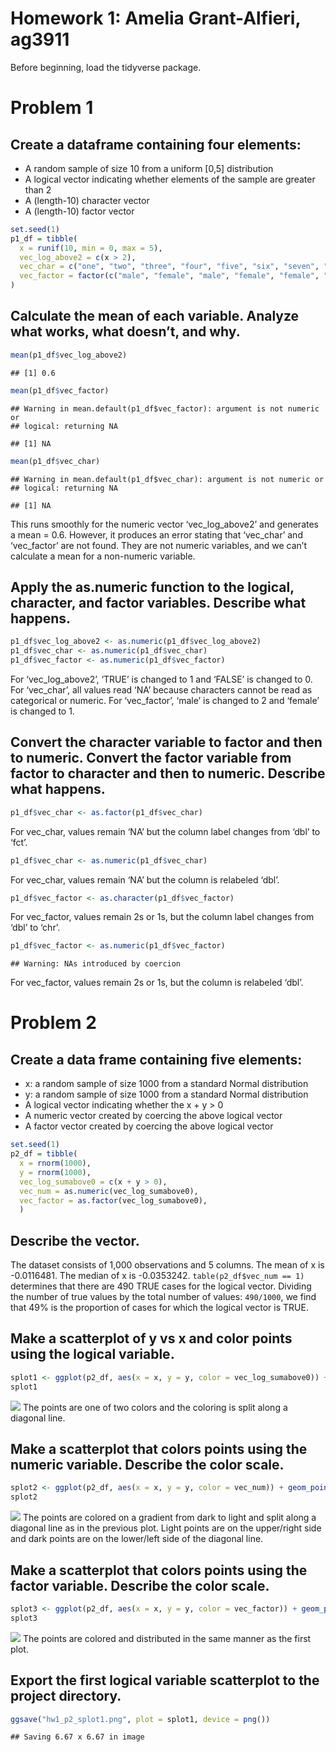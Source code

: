 Homework 1: Amelia Grant-Alfieri, ag3911
================

Before beginning, load the tidyverse package.

# Problem 1

## Create a dataframe containing four elements:

  - A random sample of size 10 from a uniform \[0,5\] distribution
  - A logical vector indicating whether elements of the sample are
    greater than 2
  - A (length-10) character vector
  - A (length-10) factor vector

<!-- end list -->

``` r
set.seed(1)
p1_df = tibble(
  x = runif(10, min = 0, max = 5),
  vec_log_above2 = c(x > 2),
  vec_char = c("one", "two", "three", "four", "five", "six", "seven", "eight", "nine", "ten"),
  vec_factor = factor(c("male", "female", "male", "female", "female", "female", "female", "male", "male", "female"))
)
```

## Calculate the mean of each variable. Analyze what works, what doesn’t, and why.

``` r
mean(p1_df$vec_log_above2)
```

    ## [1] 0.6

``` r
mean(p1_df$vec_factor)
```

    ## Warning in mean.default(p1_df$vec_factor): argument is not numeric or
    ## logical: returning NA

    ## [1] NA

``` r
mean(p1_df$vec_char)
```

    ## Warning in mean.default(p1_df$vec_char): argument is not numeric or
    ## logical: returning NA

    ## [1] NA

This runs smoothly for the numeric vector ‘vec\_log\_above2’ and
generates a mean = 0.6. However, it produces an error stating that
‘vec\_char’ and ‘vec\_factor’ are not found. They are not numeric
variables, and we can’t calculate a mean for a non-numeric
variable.

## Apply the as.numeric function to the logical, character, and factor variables. Describe what happens.

``` r
p1_df$vec_log_above2 <- as.numeric(p1_df$vec_log_above2)
p1_df$vec_char <- as.numeric(p1_df$vec_char)
p1_df$vec_factor <- as.numeric(p1_df$vec_factor)
```

For ‘vec\_log\_above2’, ‘TRUE’ is changed to 1 and ‘FALSE’ is changed to
0. For ‘vec\_char’, all values read ‘NA’ because characters cannot be
read as categorical or numeric. For ‘vec\_factor’, ‘male’ is changed to
2 and ‘female’ is changed to
1.

## Convert the character variable to factor and then to numeric. Convert the factor variable from factor to character and then to numeric. Describe what happens.

``` r
p1_df$vec_char <- as.factor(p1_df$vec_char)
```

For vec\_char, values remain ‘NA’ but the column label changes from
‘dbl’ to ‘fct’.

``` r
p1_df$vec_char <- as.numeric(p1_df$vec_char)
```

For vec\_char, values remain ‘NA’ but the column is relabeled ‘dbl’.

``` r
p1_df$vec_factor <- as.character(p1_df$vec_factor)
```

For vec\_factor, values remain 2s or 1s, but the column label changes
from ‘dbl’ to ‘chr’.

``` r
p1_df$vec_factor <- as.numeric(p1_df$vec_factor)
```

    ## Warning: NAs introduced by coercion

For vec\_factor, values remain 2s or 1s, but the column is relabeled
‘dbl’.

# Problem 2

## Create a data frame containing five elements:

  - x: a random sample of size 1000 from a standard Normal distribution
  - y: a random sample of size 1000 from a standard Normal distribution
  - A logical vector indicating whether the x + y \> 0
  - A numeric vector created by coercing the above logical vector
  - A factor vector created by coercing the above logical vector

<!-- end list -->

``` r
set.seed(1)
p2_df = tibble(
  x = rnorm(1000),
  y = rnorm(1000),
  vec_log_sumabove0 = c(x + y > 0),
  vec_num = as.numeric(vec_log_sumabove0),
  vec_factor = as.factor(vec_log_sumabove0),
  )
```

## Describe the vector.

The dataset consists of 1,000 observations and 5 columns. The mean of x
is -0.0116481. The median of x is -0.0353242. `table(p2_df$vec_num
== 1)` determines that there are 490 TRUE cases for the logical vector.
Dividing the number of true values by the total number of values:
`490/1000`, we find that 49% is the proportion of cases for which the
logical vector is
TRUE.

## Make a scatterplot of y vs x and color points using the logical variable.

``` r
splot1 <- ggplot(p2_df, aes(x = x, y = y, color = vec_log_sumabove0)) + geom_point()
splot1
```

![](p8105_hw1_ag3911_files/figure-gfm/unnamed-chunk-10-1.png)<!-- -->
The points are one of two colors and the coloring is split along a
diagonal
line.

## Make a scatterplot that colors points using the numeric variable. Describe the color scale.

``` r
splot2 <- ggplot(p2_df, aes(x = x, y = y, color = vec_num)) + geom_point()
splot2
```

![](p8105_hw1_ag3911_files/figure-gfm/unnamed-chunk-11-1.png)<!-- -->
The points are colored on a gradient from dark to light and split along
a diagonal line as in the previous plot. Light points are on the
upper/right side and dark points are on the lower/left side of the
diagonal
line.

## Make a scatterplot that colors points using the factor variable. Describe the color scale.

``` r
splot3 <- ggplot(p2_df, aes(x = x, y = y, color = vec_factor)) + geom_point()
splot3
```

![](p8105_hw1_ag3911_files/figure-gfm/unnamed-chunk-12-1.png)<!-- -->
The points are colored and distributed in the same manner as the first
plot.

## Export the first logical variable scatterplot to the project directory.

``` r
ggsave("hw1_p2_splot1.png", plot = splot1, device = png())
```

    ## Saving 6.67 x 6.67 in image
